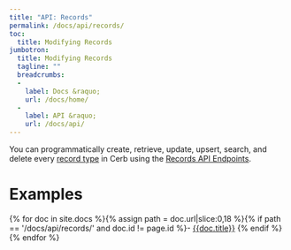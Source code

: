 ```yaml
---
title: "API: Records"
permalink: /docs/api/records/
toc:
  title: Modifying Records
jumbotron:
  title: Modifying Records
  tagline: ""
  breadcrumbs:
  -
    label: Docs &raquo;
    url: /docs/home/
  -
    label: API &raquo;
    url: /docs/api/
---
```


You can programmatically create, retrieve, update, upsert, search, and delete every [record type](/docs/records/types/) in Cerb using the [Records API Endpoints](/docs/api/endpoints/records/).

# Examples

{% for doc in site.docs %}{% assign path = doc.url|slice:0,18 %}{% if path == '/docs/api/records/' and doc.id != page.id %}- [{{doc.title}}]({{doc.url}})
{% endif %}{% endfor %}